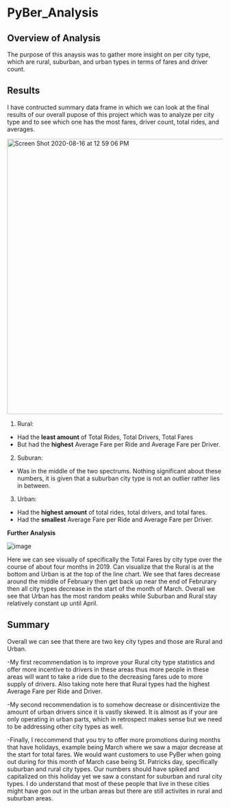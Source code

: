 # PyBer_Analysis
## Overview of Analysis
The purpose of this anaysis was to gather more insight on per city type, which are rural, suburban, and urban types in terms of fares and driver count. 
## Results
I have contructed summary data frame in which we can look at the final results of our overall pupose of this project which was to analyze per city type and to see which one has the most fares, driver count, total rides, and averages.

<img width="641" alt="Screen Shot 2020-08-16 at 12 59 06 PM" src="https://user-images.githubusercontent.com/67808057/90342920-dfd1b980-dfc0-11ea-94b0-6bb159a2a5a1.png">

1. Rural:

- Had the **least amount** of Total Rides, Total Drivers, Total Fares 
- But had the **highest** Average Fare per Ride and Average Fare per Driver. 

2. Suburan:

- Was in the middle of the two spectrums. Nothing significant about these numbers, it is given that a suburban city type is not an outlier rather lies in between.

3. Urban:

- Had the **highest amount** of total rides, total drivers, and total fares.
- Had the **smallest** Average Fare per Ride and Average Fare per Driver.

**Further Analysis**

![image](https://user-images.githubusercontent.com/67808057/90343214-21fbfa80-dfc3-11ea-86c3-ccee3fa8d7db.png)

Here we can see visually of specifically the Total Fares by city type over the course of about four months in 2019. Can visualize that the Rural is at the bottom and Urban is at the top of the line chart. We see that fares decrease around the middle of February then get back up near the end of Februrary then all city types decrease in the start of the month of March. Overall we see that Urban has the most random peaks while Suburban and Rural stay relatively constant up until April. 

## Summary 
Overall we can see that there are two key city types and those are Rural and Urban. 

-My first recommendation is to improve your Rural city type statistics and offer more incentive to drivers in these areas thus more people in these areas will want to take a ride due to the decreasing fares ude to more supply of drivers. Also taking note here that Rural types had the highest Average Fare per Ride and Driver. 

-My second recommendation is to somehow decrease or disincentivize the amount of urban drivers since it is vastly skewed. It is almost as if your are only operating in urban parts, which in retrospect makes sense but we need to be addressing other city types as well.

-Finally, I reccommend that you try to offer more promotions during months that have holidays, example being March where we saw a major decrease at the start for total fares. We would want customers to use PyBer when going out during for this month of March case being St. Patricks day, specifically suburban and rural city types. Our numbers should have spiked and capitalized on this holiday yet we saw a constant for suburban and rural city types. I do understand that most of these people that live in these cities might have gon out in the urban areas but there are still activites in rural and suburban areas. 


